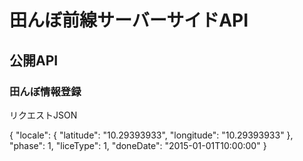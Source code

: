 # 田んぼ前線サーバーサイドAPI

## 公開API

### 田んぼ情報登録
リクエストJSON

{
"locale": {
"latitude": "10.29393933",
"longitude": "10.29393933"
},
"phase": 1,
"liceType": 1,
"doneDate": "2015-01-01T10:00:00"
}
